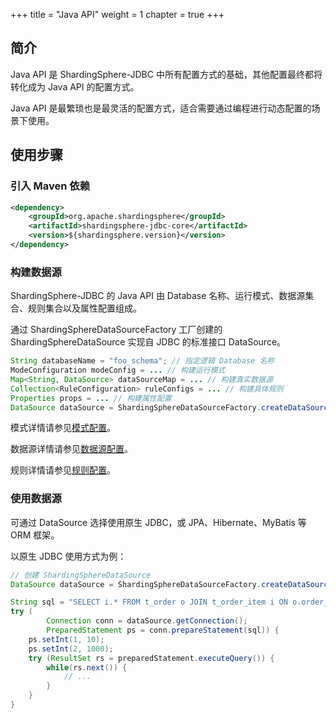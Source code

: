 +++
title = "Java API"
weight = 1
chapter = true
+++

## 简介

Java API 是 ShardingSphere-JDBC 中所有配置方式的基础，其他配置最终都将转化成为 Java API 的配置方式。

Java API 是最繁琐也是最灵活的配置方式，适合需要通过编程进行动态配置的场景下使用。

## 使用步骤

### 引入 Maven 依赖

```xml
<dependency>
    <groupId>org.apache.shardingsphere</groupId>
    <artifactId>shardingsphere-jdbc-core</artifactId>
    <version>${shardingsphere.version}</version>
</dependency>
```

### 构建数据源

ShardingSphere-JDBC 的 Java API 由 Database 名称、运行模式、数据源集合、规则集合以及属性配置组成。

通过 ShardingSphereDataSourceFactory 工厂创建的 ShardingSphereDataSource 实现自 JDBC 的标准接口 DataSource。

```java
String databaseName = "foo_schema"; // 指定逻辑 Database 名称
ModeConfiguration modeConfig = ... // 构建运行模式
Map<String, DataSource> dataSourceMap = ... // 构建真实数据源
Collection<RuleConfiguration> ruleConfigs = ... // 构建具体规则
Properties props = ... // 构建属性配置
DataSource dataSource = ShardingSphereDataSourceFactory.createDataSource(databaseName, modeConfig, dataSourceMap, ruleConfigs, props);
```

模式详情请参见[模式配置](/cn/user-manual/shardingsphere-jdbc/java-api/mode)。

数据源详情请参见[数据源配置](/cn/user-manual/shardingsphere-jdbc/java-api/data-source)。

规则详情请参见[规则配置](/cn/user-manual/shardingsphere-jdbc/java-api/rules)。

### 使用数据源

可通过 DataSource 选择使用原生 JDBC，或 JPA、Hibernate、MyBatis 等 ORM 框架。

以原生 JDBC 使用方式为例：

```java
// 创建 ShardingSphereDataSource
DataSource dataSource = ShardingSphereDataSourceFactory.createDataSource(databaseName, modeConfig, dataSourceMap, ruleConfigs, props);

String sql = "SELECT i.* FROM t_order o JOIN t_order_item i ON o.order_id=i.order_id WHERE o.user_id=? AND o.order_id=?";
try (
        Connection conn = dataSource.getConnection();
        PreparedStatement ps = conn.prepareStatement(sql)) {
    ps.setInt(1, 10);
    ps.setInt(2, 1000);
    try (ResultSet rs = preparedStatement.executeQuery()) {
        while(rs.next()) {
            // ...
        }
    }
}
```

